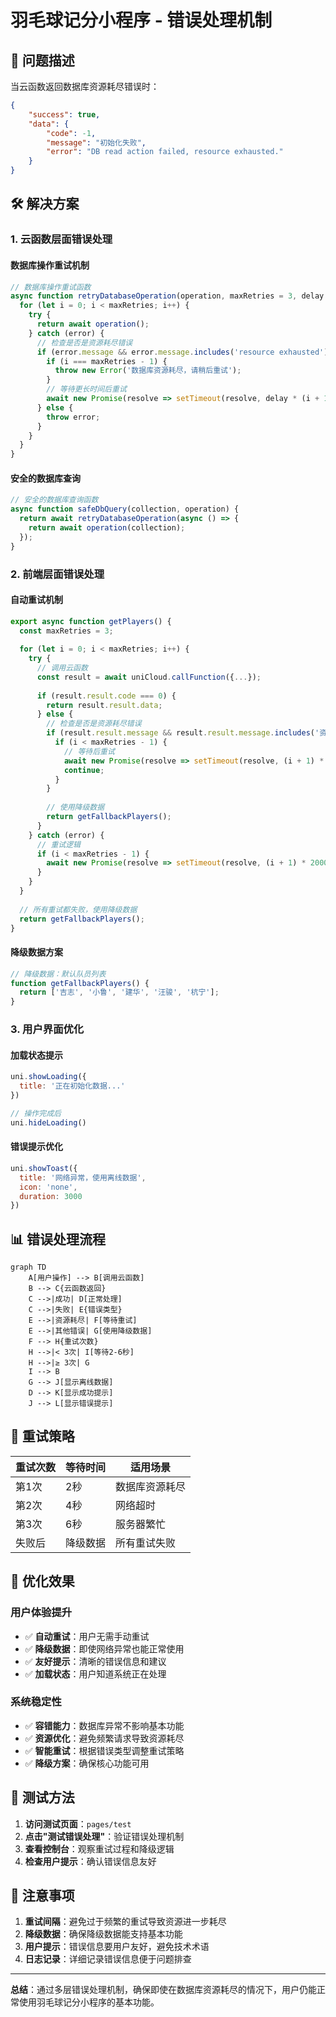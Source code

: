# 羽毛球记分小程序 - 错误处理机制

## 🚨 问题描述

当云函数返回数据库资源耗尽错误时：
```json
{
    "success": true,
    "data": {
        "code": -1,
        "message": "初始化失败",
        "error": "DB read action failed, resource exhausted."
    }
}
```

## 🛠️ 解决方案

### 1. 云函数层面错误处理

#### 数据库操作重试机制
```javascript
// 数据库操作重试函数
async function retryDatabaseOperation(operation, maxRetries = 3, delay = 1000) {
  for (let i = 0; i < maxRetries; i++) {
    try {
      return await operation();
    } catch (error) {
      // 检查是否是资源耗尽错误
      if (error.message && error.message.includes('resource exhausted')) {
        if (i === maxRetries - 1) {
          throw new Error('数据库资源耗尽，请稍后重试');
        }
        // 等待更长时间后重试
        await new Promise(resolve => setTimeout(resolve, delay * (i + 1) * 2));
      } else {
        throw error;
      }
    }
  }
}
```

#### 安全的数据库查询
```javascript
// 安全的数据库查询函数
async function safeDbQuery(collection, operation) {
  return await retryDatabaseOperation(async () => {
    return await operation(collection);
  });
}
```

### 2. 前端层面错误处理

#### 自动重试机制
```javascript
export async function getPlayers() {
  const maxRetries = 3;
  
  for (let i = 0; i < maxRetries; i++) {
    try {
      // 调用云函数
      const result = await uniCloud.callFunction({...});
      
      if (result.result.code === 0) {
        return result.result.data;
      } else {
        // 检查是否是资源耗尽错误
        if (result.result.message && result.result.message.includes('资源耗尽')) {
          if (i < maxRetries - 1) {
            // 等待后重试
            await new Promise(resolve => setTimeout(resolve, (i + 1) * 2000));
            continue;
          }
        }
        
        // 使用降级数据
        return getFallbackPlayers();
      }
    } catch (error) {
      // 重试逻辑
      if (i < maxRetries - 1) {
        await new Promise(resolve => setTimeout(resolve, (i + 1) * 2000));
      }
    }
  }
  
  // 所有重试都失败，使用降级数据
  return getFallbackPlayers();
}
```

#### 降级数据方案
```javascript
// 降级数据：默认队员列表
function getFallbackPlayers() {
  return ['吉志', '小鲁', '建华', '汪骏', '杭宁'];
}
```

### 3. 用户界面优化

#### 加载状态提示
```javascript
uni.showLoading({
  title: '正在初始化数据...'
})

// 操作完成后
uni.hideLoading()
```

#### 错误提示优化
```javascript
uni.showToast({
  title: '网络异常，使用离线数据',
  icon: 'none',
  duration: 3000
})
```

## 📊 错误处理流程

```mermaid
graph TD
    A[用户操作] --> B[调用云函数]
    B --> C{云函数返回}
    C -->|成功| D[正常处理]
    C -->|失败| E{错误类型}
    E -->|资源耗尽| F[等待重试]
    E -->|其他错误| G[使用降级数据]
    F --> H{重试次数}
    H -->|< 3次| I[等待2-6秒]
    H -->|≥ 3次| G
    I --> B
    G --> J[显示离线数据]
    D --> K[显示成功提示]
    J --> L[显示错误提示]
```

## 🔧 重试策略

| 重试次数 | 等待时间 | 适用场景 |
|---------|---------|----------|
| 第1次 | 2秒 | 数据库资源耗尽 |
| 第2次 | 4秒 | 网络超时 |
| 第3次 | 6秒 | 服务器繁忙 |
| 失败后 | 降级数据 | 所有重试失败 |

## 🎯 优化效果

### 用户体验提升
- ✅ **自动重试**：用户无需手动重试
- ✅ **降级数据**：即使网络异常也能正常使用
- ✅ **友好提示**：清晰的错误信息和建议
- ✅ **加载状态**：用户知道系统正在处理

### 系统稳定性
- ✅ **容错能力**：数据库异常不影响基本功能
- ✅ **资源优化**：避免频繁请求导致资源耗尽
- ✅ **智能重试**：根据错误类型调整重试策略
- ✅ **降级方案**：确保核心功能可用

## 🧪 测试方法

1. **访问测试页面**：`pages/test`
2. **点击"测试错误处理"**：验证错误处理机制
3. **查看控制台**：观察重试过程和降级逻辑
4. **检查用户提示**：确认错误信息友好

## 📝 注意事项

1. **重试间隔**：避免过于频繁的重试导致资源进一步耗尽
2. **降级数据**：确保降级数据能支持基本功能
3. **用户提示**：错误信息要用户友好，避免技术术语
4. **日志记录**：详细记录错误信息便于问题排查

---

**总结**：通过多层错误处理机制，确保即使在数据库资源耗尽的情况下，用户仍能正常使用羽毛球记分小程序的基本功能。

